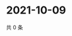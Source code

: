# 2021-10-09

共 0 条

<!-- BEGIN WEIBO -->
<!-- 最后更新时间 Sat Oct 09 2021 08:28:27 GMT+0800 (China Standard Time) -->

<!-- END WEIBO -->
